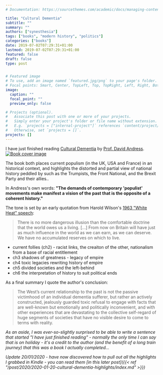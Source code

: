 ```yaml
---
# Documentation: https://sourcethemes.com/academic/docs/managing-content/

title: "Cultural Dementia"
subtitle: ""
summary: ""
authors: ["synesthesia"]
tags: ["books", "modern history", "politics"]
categories: ["books"]
date: 2019-07-02T07:29:31+01:00
lastmod: 2019-07-02T07:29:31+01:00
featured: false
draft: false
type: post


# Featured image
# To use, add an image named `featured.jpg/png` to your page's folder.
# Focal points: Smart, Center, TopLeft, Top, TopRight, Left, Right, BottomLeft, Bottom, BottomRight.
image:
  caption: ""
  focal_point: ""
  preview_only: false

# Projects (optional).
#   Associate this post with one or more of your projects.
#   Simply enter your project's folder or file name without extension.
#   E.g. `projects = ["internal-project"]` references `content/project/deep-learning/index.md`.
#   Otherwise, set `projects = []`.
projects: []
---
```


I have just finished reading [Cultural Dementia](https://amzn.to/2RRUCiX) by [Prof. David Andress](https://twitter.com/ProfDaveAndress). [![Book cover image](//ws-eu.amazon-adsystem.com/widgets/q?_encoding=UTF8&MarketPlace=GB&ASIN=1788540050&ServiceVersion=20070822&ID=AsinImage&WS=1&Format=_SL250_&tag=synesthesia-21)](https://www.amazon.co.uk/gp/product/1788540050/ref=as_li_tl?ie=UTF8&camp=1634&creative=6738&creativeASIN=1788540050&linkCode=as2&tag=synesthesia-21&linkId=8281681bf5b0a897fdf8898983eb3581)

The book both places current populism (in the UK, USA and France) in an historical context, and highlights the distorted and partial view of national history peddled by such as the Trumpists, the Front National, and the Brexit Party and their allies..

In Andress's own words: **"The demands of contemporary 'populist' movements make manifest a vision of the past that is the opposite of a coherent history."**

The tone is set by an early quotation from Harold Wilson's [1963 "White Heat" speech](http://nottspolitics.org/wp-content/uploads/2013/06/Labours-Plan-for-science.pdf):

>There is no more dangerous illusion than the comfortable doctrine that the world owes us a living. [...] From now on Britain will have just as much influence in the world as we can earn, as we can deserve. We have no accumulated reserves on which to live.
>


- current follies (ch2) - racist links, the creaiton of the other, nationalism from a base of racial entitlement
- ch3 shadows of greatness - legacy of empire
- ch4 toxic legacies rewriting history of empire
- ch5 divided societies and the left-behind
- ch6 the interpretation of history to suit political ends


As a final summary I quote the author's conclusion:

>The West’s current relationship to the past is not the passive victimhood of an individual dementia sufferer, but rather an actively constructed, jealously guarded toxic refusal to engage with facts that are well-known but emotionally and politically inconvenient, and with other experiences that are devastating to the collective self-regard of huge segments of societies that have no visible desire to come to terms with reality.
>

*As an aside, I was ever-so-slightly surprised  to be able to write a sentence that started "I have just finished reading" - normally the only time I can say that is on holiday - it's a credit to the author (and the benefit of a long train journey) that this was a book I actually completed...*

*Update 20/01/2020 - have now discovered how to pull out all the highlights I grabbed in Kindle - you can read them [in this later post]({{< ref "/post/2020/2020-01-20-cultural-dementia-highlights/index.md" >}})*



